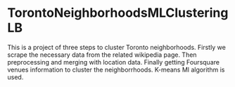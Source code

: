 # TorontoNeighborhoodsMLClusteringLB
This is a project of three steps to cluster Toronto neighborhoods. Firstly we scrape the necessary data from the related wikipedia page. Then preprocessing and merging with location data. Finally getting Foursquare venues information to cluster the neighborrhoods. K-means Ml algorithm is used.
